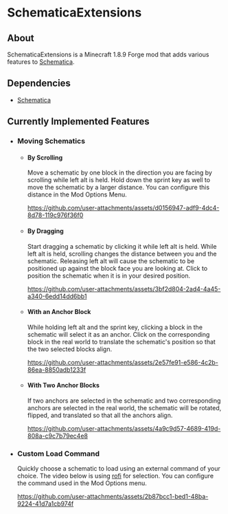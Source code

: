 # SchematicaExtensions
## About
SchematicaExtensions is a Minecraft 1.8.9 Forge mod that adds various features to [Schematica](https://github.com/Lunatrius/Schematica).

## Dependencies
* [Schematica](https://github.com/Lunatrius/Schematica)

## Currently Implemented Features
* ### Moving Schematics
    * #### By Scrolling
        Move a schematic by one block in the direction you are facing by scrolling while left alt is held. Hold down the sprint key as well to move the schematic by a larger distance. You can configure this distance in the Mod Options Menu.

        https://github.com/user-attachments/assets/d0156947-adf9-4dc4-8d78-119c976f36f0

    * #### By Dragging
        Start dragging a schematic by clicking it while left alt is held. While left alt is held, scrolling changes the distance between you and the schematic. Releasing left alt will cause the schematic to be positioned up against the block face you are looking at. Click to position the schematic when it is in your desired position.

        https://github.com/user-attachments/assets/3bf2d804-2ad4-4a45-a340-6edd14dd6bb1

    * #### With an Anchor Block
        While holding left alt and the sprint key, clicking a block in the schematic will select it as an anchor. Click on the corresponding block in the real world to translate the schematic's position so that the two selected blocks align.

        https://github.com/user-attachments/assets/2e57fe91-e586-4c2b-86ea-8850adb1233f

    * #### With Two Anchor Blocks
        If two anchors are selected in the schematic and two corresponding anchors are selected in the real world, the schematic will be rotated, flipped, and translated so that all the anchors align.

        https://github.com/user-attachments/assets/4a9c9d57-4689-419d-808a-c9c7b79ec4e8

* ### Custom Load Command
    Quickly choose a schematic to load using an external command of your choice. The video below is using [rofi](https://github.com/davatorium/rofi) for selection. You can configure the command used in the Mod Options menu.

    https://github.com/user-attachments/assets/2b87bcc1-bed1-48ba-9224-41d7a1cb974f
